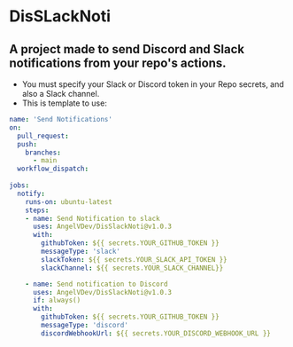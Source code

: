 # DisSLackNoti

A project made to send Discord and Slack notifications from your repo's actions.
---
- You must specify your Slack or Discord token in your Repo secrets, and also a Slack channel.
- This is template to use:
```yaml
name: 'Send Notifications'
on:
  pull_request:
  push:
    branches:
      - main
  workflow_dispatch:
  
jobs:
  notify:
    runs-on: ubuntu-latest
    steps:
    - name: Send Notification to slack
      uses: AngelVDev/DisSlackNoti@v1.0.3
      with:
        githubToken: ${{ secrets.YOUR_GITHUB_TOKEN }}
        messageType: 'slack' 
        slackToken: ${{ secrets.YOUR_SLACK_API_TOKEN }}
        slackChannel: ${{ secrets.YOUR_SLACK_CHANNEL}}

    - name: Send notification to Discord
      uses: AngelVDev/DisSlackNoti@v1.0.3
      if: always()
      with:
        githubToken: ${{ secrets.YOUR_GITHUB_TOKEN }}
        messageType: 'discord'
        discordWebhookUrl: ${{ secrets.YOUR_DISCORD_WEBHOOK_URL }}


```
